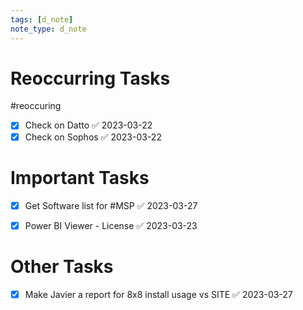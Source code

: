 ```yaml
---
tags: [d_note]
note_type: d_note
---
```


# Reoccurring Tasks

#reoccuring

- [x] Check on Datto ✅ 2023-03-22
- [x] Check on Sophos ✅ 2023-03-22

# Important Tasks
- [x] Get Software list for #MSP ✅ 2023-03-27

- [x] Power BI Viewer - License ✅ 2023-03-23

# Other Tasks
- [x] Make Javier a report for 8x8 install usage vs SITE ✅ 2023-03-27
